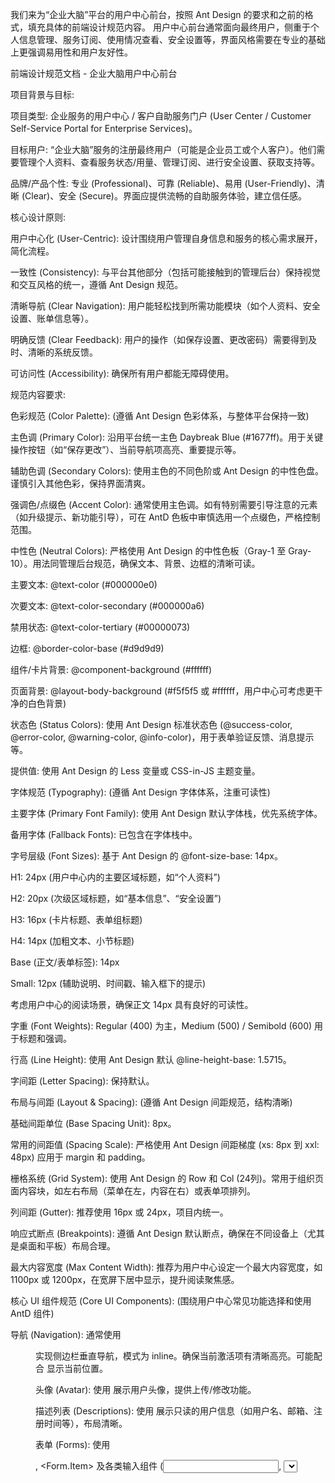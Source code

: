 我们来为“企业大脑”平台的用户中心前台，按照 Ant Design 的要求和之前的格式，填充具体的前端设计规范内容。
用户中心前台通常面向最终用户，侧重于个人信息管理、服务订阅、使用情况查看、安全设置等，界面风格需要在专业的基础上更强调易用性和用户友好性。

前端设计规范文档 - 企业大脑用户中心前台

项目背景与目标:

项目类型: 企业服务的用户中心 / 客户自助服务门户 (User Center / Customer Self-Service Portal for Enterprise Services)。

目标用户: “企业大脑”服务的注册最终用户（可能是企业员工或个人客户）。他们需要管理个人资料、查看服务状态/用量、管理订阅、进行安全设置、获取支持等。

品牌/产品个性: 专业 (Professional)、可靠 (Reliable)、易用 (User-Friendly)、清晰 (Clear)、安全 (Secure)。界面应提供流畅的自助服务体验，建立信任感。

核心设计原则:

用户中心化 (User-Centric): 设计围绕用户管理自身信息和服务的核心需求展开，简化流程。

一致性 (Consistency): 与平台其他部分（包括可能接触到的管理后台）保持视觉和交互风格的统一，遵循 Ant Design 规范。

清晰导航 (Clear Navigation): 用户能轻松找到所需功能模块（如个人资料、安全设置、账单信息等）。

明确反馈 (Clear Feedback): 用户的操作（如保存设置、更改密码）需要得到及时、清晰的系统反馈。

可访问性 (Accessibility): 确保所有用户都能无障碍使用。

规范内容要求:

色彩规范 (Color Palette): (遵循 Ant Design 色彩体系，与整体平台保持一致)

主色调 (Primary Color): 沿用平台统一主色 Daybreak Blue (#1677ff)。用于关键操作按钮（如“保存更改”）、当前导航项高亮、重要提示等。

辅助色调 (Secondary Colors): 使用主色的不同色阶或 Ant Design 的中性色盘。谨慎引入其他色彩，保持界面清爽。

强调色/点缀色 (Accent Color): 通常使用主色调。如有特别需要引导注意的元素（如升级提示、新功能引导），可在 AntD 色板中审慎选用一个点缀色，严格控制范围。

中性色 (Neutral Colors): 严格使用 Ant Design 的中性色板（Gray-1 至 Gray-10）。用法同管理后台规范，确保文本、背景、边框的清晰可读。

主要文本: @text-color (#000000e0)

次要文本: @text-color-secondary (#000000a6)

禁用状态: @text-color-tertiary (#00000073)

边框: @border-color-base (#d9d9d9)

组件/卡片背景: @component-background (#ffffff)

页面背景: @layout-body-background (#f5f5f5 或 #ffffff，用户中心可考虑更干净的白色背景)

状态色 (Status Colors): 使用 Ant Design 标准状态色 (@success-color, @error-color, @warning-color, @info-color)，用于表单验证反馈、消息提示等。

提供值: 使用 Ant Design 的 Less 变量或 CSS-in-JS 主题变量。

字体规范 (Typography): (遵循 Ant Design 字体体系，注重可读性)

主要字体 (Primary Font Family): 使用 Ant Design 默认字体栈，优先系统字体。

备用字体 (Fallback Fonts): 已包含在字体栈中。

字号层级 (Font Sizes): 基于 Ant Design 的 @font-size-base: 14px。

H1: 24px (用户中心内的主要区域标题，如“个人资料”)

H2: 20px (次级区域标题，如“基本信息”、“安全设置”)

H3: 16px (卡片标题、表单组标题)

H4: 14px (加粗文本、小节标题)

Base (正文/表单标签): 14px

Small: 12px (辅助说明、时间戳、输入框下的提示)

考虑用户中心的阅读场景，确保正文 14px 具有良好的可读性。

字重 (Font Weights): Regular (400) 为主，Medium (500) / Semibold (600) 用于标题和强调。

行高 (Line Height): 使用 Ant Design 默认 @line-height-base: 1.5715。

字间距 (Letter Spacing): 保持默认。

布局与间距 (Layout & Spacing): (遵循 Ant Design 间距规范，结构清晰)

基础间距单位 (Base Spacing Unit): 8px。

常用的间距值 (Spacing Scale): 严格使用 Ant Design 间距梯度 (xs: 8px 到 xxl: 48px) 应用于 margin 和 padding。

栅格系统 (Grid System): 使用 Ant Design 的 Row 和 Col (24列)。常用于组织页面内容块，如左右布局（菜单在左，内容在右）或表单项排列。

列间距 (Gutter): 推荐使用 16px 或 24px，项目内统一。

响应式断点 (Breakpoints): 遵循 Ant Design 默认断点，确保在不同设备上（尤其是桌面和平板）布局合理。

最大内容宽度 (Max Content Width): 推荐为用户中心设定一个最大内容宽度，如 1100px 或 1200px，在宽屏下居中显示，提升阅读聚焦感。

核心 UI 组件规范 (Core UI Components): (围绕用户中心常见功能选择和使用 AntD 组件)

导航 (Navigation): 通常使用 <Menu> 实现侧边栏垂直导航，模式为 inline。确保当前激活项有清晰高亮。可能配合 <Breadcrumb> 显示当前位置。

头像 (Avatar): 使用 <Avatar> 展示用户头像，提供上传/修改功能。

描述列表 (Descriptions): 使用 <Descriptions> 展示只读的用户信息（如用户名、邮箱、注册时间等），布局清晰。

表单 (Forms): 使用 <Form>, <Form.Item> 及各类输入组件 (<Input>, <Select>, <Radio.Group>, <Checkbox.Group>, <DatePicker>) 处理用户资料编辑、密码修改、偏好设置等。标签 (label) 清晰，校验规则明确，错误提示 (help) 友好。

按钮 (Buttons): 使用 <Button>。表单保存通常用 type="primary"。取消或关闭用默认类型。涉及敏感操作（如解绑）可配合 <Modal.confirm>。

标签页 (Tabs): 使用 <Tabs> 在同一页面内组织不同类别的信息或设置，如“基本资料”、“安全设置”、“通知偏好”。

卡片 (Cards): 使用 <Card> 组织信息模块，如“账户概览”、“订阅信息”、“用量统计”。

结果页 (Result): 使用 <Result> 显示操作成功（如密码修改成功）或失败状态。

步骤条 (Steps): 如有分步操作（如安全设置引导），使用 <Steps>。

进度条 (Progress): 使用 <Progress> 展示资源用量、资料完成度等。

提示/通知 (Alerts/Notifications): 使用 <Alert> 在页面内显示重要提示（如账户安全警告）。使用 notification 提供全局操作反馈（如“设置已保存”）。

表格 (Tables): 可能用于展示登录历史、账单记录、操作日志等，使用 <Table>。保持列定义清晰，操作简洁。

图标规范 (Iconography): (使用 Ant Design Icons，保持一致性)

指定图标风格 (Icon Style): 统一使用 Outline (线条) 图标 (@ant-design/icons)。

指定图标库 (Icon Library): 必须使用 @ant-design/icons。

定义常用图标尺寸 (Icon Sizes): 通常与文本对齐 (14px/16px) 或使用导航菜单、按钮等组件的默认尺寸。

说明图标颜色使用规则: 默认继承文本颜色。语义图标（如警告、成功）使用对应状态色。

交互与动效 (Interaction & Animation): (遵循 Ant Design 动效原则：自然、高效、克制)

设定基本原则: 动效用于提升流畅感和提供操作反馈，避免华而不实。

定义标准过渡效果 (Standard Transitions): 沿用 Ant Design 的默认过渡 (@animation-duration-base, ease-in-out)。

指定常用微交互 (Microinteractions) 的模式: 重点在于表单提交、设置保存后的即时反馈（如按钮 loading 状态、全局 notification 提示）。AntD 组件自带的交互（如 Select 下拉、Modal 弹出）直接使用。

可访问性 (Accessibility - A11y): (利用 Ant Design 的 A11y 基础，确保可用性)

强调 WCAG 标准: 目标达到 WCAG 2.1 AA 级别。

要求: 与管理后台规范一致：保证色彩对比度、清晰焦点、键盘可操作、图像 alt 文本、语义化 HTML、必要时使用 ARIA。对最终用户尤其重要。

命名规范 (Naming Conventions):

CSS/JS/TS: 与管理后台规范保持完全一致，使用 BEM (若用 CSS Modules/Less/Sass) 或 CSS-in-JS 方式，遵循驼峰命名法等约定。

性能考虑 (Performance):

图片优化: 用户上传的头像等资源需要处理和优化。

代码优化: 按需加载（路由、大组件）、AntD 按需引入、合理使用 Memoization。确保用户中心加载迅速，操作流畅。

本规范为“企业大脑”用户中心前台提供了基于 Ant Design 的详细设计指导。旨在打造一个专业可靠、易于使用且与平台整体风格一致的用户自助服务门户。团队成员需严格遵守，共同维护高质量的用户体验